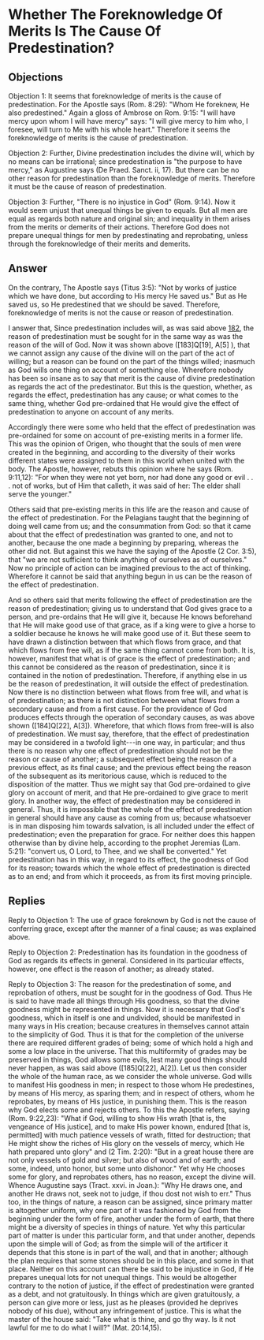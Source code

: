 # Whether The Foreknowledge Of Merits Is The Cause Of Predestination?

## Objections

Objection 1: It seems that foreknowledge of merits is the cause of predestination. For the Apostle says (Rom. 8:29): "Whom He foreknew, He also predestined." Again a gloss of Ambrose on Rom. 9:15: "I will have mercy upon whom I will have mercy" says: "I will give mercy to him who, I foresee, will turn to Me with his whole heart." Therefore it seems the foreknowledge of merits is the cause of predestination.

Objection 2: Further, Divine predestination includes the divine will, which by no means can be irrational; since predestination is "the purpose to have mercy," as Augustine says (De Praed. Sanct. ii, 17). But there can be no other reason for predestination than the foreknowledge of merits. Therefore it must be the cause of reason of predestination.

Objection 3: Further, "There is no injustice in God" (Rom. 9:14). Now it would seem unjust that unequal things be given to equals. But all men are equal as regards both nature and original sin; and inequality in them arises from the merits or demerits of their actions. Therefore God does not prepare unequal things for men by predestinating and reprobating, unless through the foreknowledge of their merits and demerits.

## Answer

On the contrary, The Apostle says (Titus 3:5): "Not by works of justice which we have done, but according to His mercy He saved us." But as He saved us, so He predestined that we should be saved. Therefore, foreknowledge of merits is not the cause or reason of predestination.

I answer that, Since predestination includes will, as was said above [182](A[4]), the reason of predestination must be sought for in the same way as was the reason of the will of God. Now it was shown above ([183]Q[19], A[5] ), that we cannot assign any cause of the divine will on the part of the act of willing; but a reason can be found on the part of the things willed; inasmuch as God wills one thing on account of something else. Wherefore nobody has been so insane as to say that merit is the cause of divine predestination as regards the act of the predestinator. But this is the question, whether, as regards the effect, predestination has any cause; or what comes to the same thing, whether God pre-ordained that He would give the effect of predestination to anyone on account of any merits.

Accordingly there were some who held that the effect of predestination was pre-ordained for some on account of pre-existing merits in a former life. This was the opinion of Origen, who thought that the souls of men were created in the beginning, and according to the diversity of their works different states were assigned to them in this world when united with the body. The Apostle, however, rebuts this opinion where he says (Rom. 9:11,12): "For when they were not yet born, nor had done any good or evil . . . not of works, but of Him that calleth, it was said of her: The elder shall serve the younger."

Others said that pre-existing merits in this life are the reason and cause of the effect of predestination. For the Pelagians taught that the beginning of doing well came from us; and the consummation from God: so that it came about that the effect of predestination was granted to one, and not to another, because the one made a beginning by preparing, whereas the other did not. But against this we have the saying of the Apostle (2 Cor. 3:5), that "we are not sufficient to think anything of ourselves as of ourselves." Now no principle of action can be imagined previous to the act of thinking. Wherefore it cannot be said that anything begun in us can be the reason of the effect of predestination.

And so others said that merits following the effect of predestination are the reason of predestination; giving us to understand that God gives grace to a person, and pre-ordains that He will give it, because He knows beforehand that He will make good use of that grace, as if a king were to give a horse to a soldier because he knows he will make good use of it. But these seem to have drawn a distinction between that which flows from grace, and that which flows from free will, as if the same thing cannot come from both. It is, however, manifest that what is of grace is the effect of predestination; and this cannot be considered as the reason of predestination, since it is contained in the notion of predestination. Therefore, if anything else in us be the reason of predestination, it will outside the effect of predestination. Now there is no distinction between what flows from free will, and what is of predestination; as there is not distinction between what flows from a secondary cause and from a first cause. For the providence of God produces effects through the operation of secondary causes, as was above shown ([184]Q[22], A[3]). Wherefore, that which flows from free-will is also of predestination. We must say, therefore, that the effect of predestination may be considered in a twofold light---in one way, in particular; and thus there is no reason why one effect of predestination should not be the reason or cause of another; a subsequent effect being the reason of a previous effect, as its final cause; and the previous effect being the reason of the subsequent as its meritorious cause, which is reduced to the disposition of the matter. Thus we might say that God pre-ordained to give glory on account of merit, and that He pre-ordained to give grace to merit glory. In another way, the effect of predestination may be considered in general. Thus, it is impossible that the whole of the effect of predestination in general should have any cause as coming from us; because whatsoever is in man disposing him towards salvation, is all included under the effect of predestination; even the preparation for grace. For neither does this happen otherwise than by divine help, according to the prophet Jeremias (Lam. 5:21): "convert us, O Lord, to Thee, and we shall be converted." Yet predestination has in this way, in regard to its effect, the goodness of God for its reason; towards which the whole effect of predestination is directed as to an end; and from which it proceeds, as from its first moving principle.

## Replies

Reply to Objection 1: The use of grace foreknown by God is not the cause of conferring grace, except after the manner of a final cause; as was explained above.

Reply to Objection 2: Predestination has its foundation in the goodness of God as regards its effects in general. Considered in its particular effects, however, one effect is the reason of another; as already stated.

Reply to Objection 3: The reason for the predestination of some, and reprobation of others, must be sought for in the goodness of God. Thus He is said to have made all things through His goodness, so that the divine goodness might be represented in things. Now it is necessary that God's goodness, which in itself is one and undivided, should be manifested in many ways in His creation; because creatures in themselves cannot attain to the simplicity of God. Thus it is that for the completion of the universe there are required different grades of being; some of which hold a high and some a low place in the universe. That this multiformity of grades may be preserved in things, God allows some evils, lest many good things should never happen, as was said above ([185]Q[22], A[2]). Let us then consider the whole of the human race, as we consider the whole universe. God wills to manifest His goodness in men; in respect to those whom He predestines, by means of His mercy, as sparing them; and in respect of others, whom he reprobates, by means of His justice, in punishing them. This is the reason why God elects some and rejects others. To this the Apostle refers, saying (Rom. 9:22,23): "What if God, willing to show His wrath [that is, the vengeance of His justice], and to make His power known, endured [that is, permitted] with much patience vessels of wrath, fitted for destruction; that He might show the riches of His glory on the vessels of mercy, which He hath prepared unto glory" and (2 Tim. 2:20): "But in a great house there are not only vessels of gold and silver; but also of wood and of earth; and some, indeed, unto honor, but some unto dishonor." Yet why He chooses some for glory, and reprobates others, has no reason, except the divine will. Whence Augustine says (Tract. xxvi. in Joan.): "Why He draws one, and another He draws not, seek not to judge, if thou dost not wish to err." Thus too, in the things of nature, a reason can be assigned, since primary matter is altogether uniform, why one part of it was fashioned by God from the beginning under the form of fire, another under the form of earth, that there might be a diversity of species in things of nature. Yet why this particular part of matter is under this particular form, and that under another, depends upon the simple will of God; as from the simple will of the artificer it depends that this stone is in part of the wall, and that in another; although the plan requires that some stones should be in this place, and some in that place. Neither on this account can there be said to be injustice in God, if He prepares unequal lots for not unequal things. This would be altogether contrary to the notion of justice, if the effect of predestination were granted as a debt, and not gratuitously. In things which are given gratuitously, a person can give more or less, just as he pleases (provided he deprives nobody of his due), without any infringement of justice. This is what the master of the house said: "Take what is thine, and go thy way. Is it not lawful for me to do what I will?" (Mat. 20:14,15).